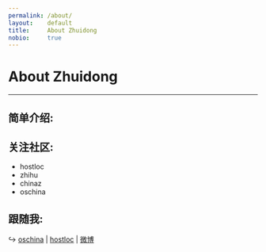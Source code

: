 ```yaml
---
permalink: /about/
layout:    default
title:     About Zhuidong
nobio:     true
---
```


# About Zhuidong
----------------

## 简单介绍:

## 关注社区:
- hostloc
- zhihu
- chinaz
- oschina

## 跟随我:

↪ [oschina](http://git.oschina.net/cfrs2005/) | [hostloc](http://www.hostloc.com/space-uid-19485.html) | [微博](http://weibo.com/kingdomconquest)
